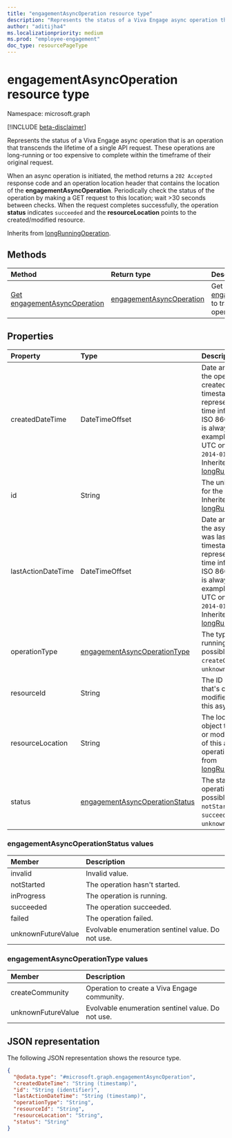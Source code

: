 ```yaml
---
title: "engagementAsyncOperation resource type"
description: "Represents the status of a Viva Engage async operation that is an operation that transcends the lifetime of a single API request."
author: "aditijha4"
ms.localizationpriority: medium
ms.prod: "employee-engagement"
doc_type: resourcePageType
---
```


# engagementAsyncOperation resource type

Namespace: microsoft.graph

[!INCLUDE [beta-disclaimer](../../includes/beta-disclaimer.md)]

Represents the status of a Viva Engage async operation that is an operation that transcends the lifetime of a single API request. These operations are long-running or too expensive to complete within the timeframe of their original request.

When an async operation is initiated, the method returns a `202 Accepted` response code and an operation location header that contains the location of the **engagementAsyncOperation**. Periodically check the status of the operation by making a GET request to this location; wait >30 seconds between checks. When the request completes successfully, the operation **status** indicates `succeeded` and the **resourceLocation** points to the created/modified resource.

Inherits from [longRunningOperation](../resources/longrunningoperation.md).

## Methods

|Method|Return type|Description|
|:---|:---|:---|
| [Get engagementAsyncOperation](../api/engagementasyncoperation-get.md) | [engagementAsyncOperation](../resources/engagementasyncoperation.md) | Get an [engagementAsyncOperation](../resources/engagementasyncoperation.md) to track a long-running operation request. |

## Properties

|Property|Type|Description|
|:---|:---|:---|
| createdDateTime | DateTimeOffset | Date and time when the operation was created. The timestamp type represents date and time information using ISO 8601 format and is always in UTC. For example, midnight UTC on Jan 1, 2014 is `2014-01-01T00:00:00Z`. Inherited from [longRunningOperation](../resources/longrunningoperation.md). |
| id | String | The unique identifier for the operation. Inherited from [longRunningOperation](../resources/longrunningoperation.md). |
| lastActionDateTime | DateTimeOffset | Date and time when the async operation was last updated. The timestamp type represents date and time information using ISO 8601 format and is always in UTC. For example, midnight UTC on Jan 1, 2014 is `2014-01-01T00:00:00Z`. Inherited from [longRunningOperation](../resources/longrunningoperation.md). |
| operationType | [engagementAsyncOperationType](../resources/engagementasyncoperation.md#engagementasyncoperationtype-values) | The type of the long-running operation. The possible values are: `createCommunity`, `unknownFutureValue`. |
| resourceId | String | The ID of the object that's created or modified as result of this async operation. |
| resourceLocation |String| The location of the object that's created or modified as result of this async operation. Inherited from [longRunningOperation](../resources/longrunningoperation.md). |
| status | [engagementAsyncOperationStatus](../resources/engagementasyncoperation.md#engagementasyncoperationstatus-values) | The status of the operation. The possible values are: `notStarted`, `running`, `succeeded`, `failed`, `unknownFutureValue`.|

### engagementAsyncOperationStatus values

| Member | Description |
|:---------------|:----------|
| invalid | Invalid value. |
| notStarted | The operation hasn't started. |
| inProgress | The operation is running. |
| succeeded | The operation succeeded. |
| failed | The operation failed. |
| unknownFutureValue | Evolvable enumeration sentinel value. Do not use.|

### engagementAsyncOperationType values

| Member | Description |
|:---------------|:----------|
| createCommunity | Operation to create a Viva Engage community. |
| unknownFutureValue | Evolvable enumeration sentinel value. Do not use.|

## JSON representation

The following JSON representation shows the resource type.

<!-- {
  "blockType": "resource",
  "keyProperty": "id",
  "@odata.type": "microsoft.graph.engagementAsyncOperation",
  "baseType": "microsoft.graph.longRunningOperation",
  "openType": false
}
-->
``` json
{
  "@odata.type": "#microsoft.graph.engagementAsyncOperation",
  "createdDateTime": "String (timestamp)",
  "id": "String (identifier)",
  "lastActionDateTime": "String (timestamp)",
  "operationType": "String",
  "resourceId": "String",
  "resourceLocation": "String",
  "status": "String"
}
```
